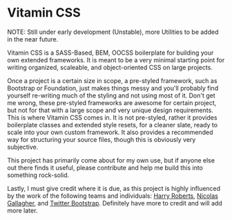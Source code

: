 Vitamin CSS
==========

NOTE: Still under early development (Unstable), more Utilities to be added in the near future.

Vitamin CSS is a SASS-Based, BEM, OOCSS boilerplate for building your own extended frameworks. It is meant to be a very minimal starting point for writing organized, scaleable, and object-oriented CSS on large projects.

Once a project is a certain size in scope, a pre-styled framework, such as Bootstrap or Foundation, just makes things messy and you'll probably find yourself re-writing much of the styling and not using most of it. Don't get me wrong, these pre-styled frameworks are awesome for certain project, but not for that with a large scope and very unique design requirements. This is where Vitamin CSS comes in. It is not pre-styled, rather it provides boilerplate classes and extended style resets, for a cleaner slate, ready to scale into your own custom framework. It also provides a recommended way for structuring your source files, though this is obviously very subjective.

This project has primarily come about for my own use, but if anyone else out there finds it useful, please contribute and help me build this into something rock-solid.

Lastly, I must give credit where it is due, as this project is highly influenced by the work of the following teams and individuals: <a href="https://github.com/csswizardry">Harry Roberts</a>, <a href="https://github.com/necolas">Nicolas Gallagher</a>, and <a href="https://github.com/twbs">Twitter Bootstrap</a>. Definitely have more to credit and will add more later.
